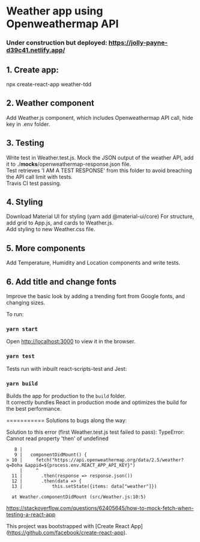 # Weather app using Openweathermap API
### Under construction but deployed: https://jolly-payne-d39c41.netlify.app/

## 1. Create app:
npx create-react-app weather-tdd

## 2. Weather component
Add Weather.js component, which includes Openweathermap API call, hide key in .env folder.  

## 3. Testing
Write test in Weather.test.js. Mock the JSON output of the weather API, add it to ./__mocks__/openweathermap-response.json file.  
Test retrieves 'I AM A TEST RESPONSE' from this folder to avoid breaching the API call limit with tests.  
Travis CI test passing.

## 4. Styling
Download Material UI for styling (yarn add @material-ui/core)
For structure, add grid to App.js, and cards to Weather.js.  
Add styling to new Weather.css file.

## 5. More components
Add Temperature, Humidity and Location components and write tests.

## 6. Add title and change fonts
Improve the basic look by adding a trending font from Google fonts, and changing sizes.

To run:

### `yarn start`

Open [http://localhost:3000](http://localhost:3000) to view it in the browser.

### `yarn test`

Tests run with inbuilt react-scripts-test and Jest:

### `yarn build`

Builds the app for production to the `build` folder.\
It correctly bundles React in production mode and optimizes the build for the best performance.

===========
Solutions to bugs along the way:

Solution to this error (first Weather.test.js test failed to pass):
TypeError: Cannot read property 'then' of undefined

       8 |
       9 |   componentDidMount() {
    > 10 |     fetch("https://api.openweathermap.org/data/2.5/weather?q=Doha &appid=${process.env.REACT_APP_API_KEY}")
         |     ^
      11 |       .then(response => response.json())
      12 |       .then(data => {
      13 |           this.setState({items: data["weather"]})

      at Weather.componentDidMount (src/Weather.js:10:5)

https://stackoverflow.com/questions/62405645/how-to-mock-fetch-when-testing-a-react-app


This project was bootstrapped with [Create React App]  
(https://github.com/facebook/create-react-app).
